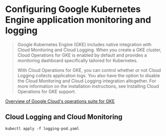 # Configuring Google Kubernetes Engine application monitoring and logging

> Google Kubernetes Engine (GKE) includes native integration with Cloud Monitoring and Cloud Logging. When you create a GKE cluster, Cloud Operations for GKE is enabled by default and provides a monitoring dashboard specifically tailored for Kubernetes.
>
> With Cloud Operations for GKE, you can control whether or not Cloud Logging collects application logs. You also have the option to disable the Cloud Monitoring and Cloud Logging integration altogether. For more information on the installation instructions, see Installing Cloud Operations for GKE support.

[Overview of Google Cloud's operations suite for GKE](https://cloud.google.com/stackdriver/docs/solutions/gke)


## Cloud Logging and Cloud Monitoring

```
kubectl apply -f logging-pod.yaml
```
